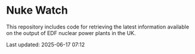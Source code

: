 # Nuke Watch

This repository includes code for retrieving the latest information available on the output of EDF nuclear power plants in the UK.

Last updated: 2025-06-17 07:12